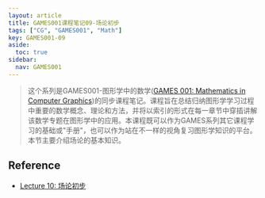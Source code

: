 ```yaml
---
layout: article
title: GAMES001课程笔记09-场论初步
tags: ["CG", "GAMES001", "Math"]
key: GAMES001-09
aside:
  toc: true
sidebar:
  nav: GAMES001
---
```


> 这个系列是GAMES001-图形学中的数学([GAMES 001: Mathematics in Computer Graphics](https://games-cn.org/games001/))的同步课程笔记。课程旨在总结归纳图形学学习过程中重要的数学概念、理论和方法，并将以索引的形式在每一章节中穿插讲解该数学专题在图形学中的应用。本课程既可以作为GAMES系列其它课程学习的基础或"手册"，也可以作为站在不一样的视角复习图形学知识的平台。本节主要介绍场论的基本知识。
<!--more-->

## Reference

- [Lecture 10: 场论初步](https://www.bilibili.com/video/BV1MF4m1V7e3?p=10&vd_source=7a2542c6c909b3ee1fab551277360826)